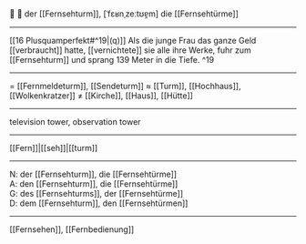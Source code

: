 🔵 🗼 der [[Fernsehturm]], [ˈfɛʁnˌzeːtʊɐ̯m]
die [[Fernsehtürme]]

---
[[16 Plusquamperfekt#^19|(q)]] Als die junge Frau das ganze Geld [[verbraucht]] hatte, [[vernichtete]] sie alle ihre Werke, fuhr zum [[Fernsehturm]] und sprang 139 Meter in die Tiefe. ^19


---
= [[Fernmeldeturm]], [[Sendeturm]]
≈ [[Turm]], [[Hochhaus]], [[Wolkenkratzer]]
≠ [[Kirche]], [[Haus]], [[Hütte]]

---
television tower, observation tower

---
[[Fern]]|[[seh]]|[[turm]]

---
N: der [[Fernsehturm]], die [[Fernsehtürme]]  
A: den [[Fernsehturm]], die [[Fernsehtürme]]  
G: des [[Fernsehturms]], der [[Fernsehtürme]]  
D: dem [[Fernsehturm]], den [[Fernsehtürmen]]  

---
[[Fernsehen]], [[Fernbedienung]]